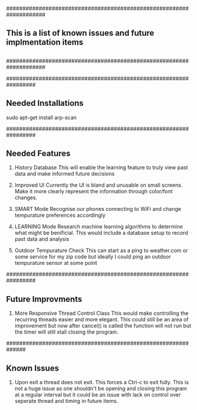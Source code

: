 ####################################################################
##
## This is a list of known issues and future implmentation items 
##
####################################################################

#################################################################
## Needed Installations
sudo apt-get install arp-scan

#################################################################
## Needed Features

1) History Database
This will enable the learning feature to truly view past data 
and make informed future decisions

2) Improved UI
Currently the UI is bland and unusable on small screens. Make it
more clearly represent the information through color/font changes.

3) SMART Mode
Recognise our phones connecting to WiFi and change tempurature 
preferences accordingly

6) LEARNING Mode
Research machine learning algorithms to determine what might be
benificial. This would include a database setup to record past
data and analysis

5) Outdoor Tempurature Check
This can start as a ping to weather.com or some service for my 
zip code but ideally I could ping an outdoor tempurature sensor
at some point

#################################################################
## Future Improvments

1) More Responsive Thread Control Class
This would make controlling the recurring threads easier and more 
elegant. This could still be an area of improvement but now after cancel()
is called the function will not run but the timer will still stall closing the
program. 

##############################################################
## Known Issues

1) Upon exit a thread does not exit. This forces a Ctrl-c to exit fully.
This is not a huge issue as one shouldn't be opening and closing this program
at a regular interval but it could be an issue with lack on control over
seperate thread and timing in future items.

